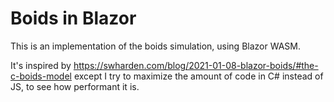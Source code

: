 # Boids in Blazor

This is an implementation of the boids simulation, using Blazor WASM.

It's inspired by https://swharden.com/blog/2021-01-08-blazor-boids/#the-c-boids-model except I try to maximize
the amount of code in C# instead of JS, to see how performant it is.
